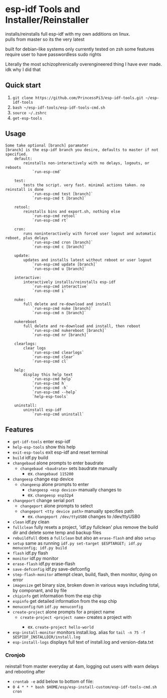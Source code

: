 # esp-idf Tools and Installer/Reinstaller
installs/reinstalls full esp-idf with my own additions on linux.  
pulls from master so its the very latest

built for debian-like systems
only currently tested on zsh
some features require user to have passwordless sudo rights  
  
Literally the most schizophrenically overengineered thing I have ever made. idk why I did that  

## Quick start
1. `git clone https://github.com/PrincessPi3/esp-idf-tools.git ~/esp-idf-tools`  
2. `bash ~/esp-idf-tools/esp-idf-tools-cmd.sh`  
3. `source ~/.zshrc`  
4. `get-esp-tools`  

## Usage
```
Some take optional [branch] paramater  
[branch] is the esp-idf branch you desire, defaults to master if not specified.
	default:
		reinstalls non-interactively with no delays, logouts, or reboots
			`run-esp-cmd`

	test:
		tests the script. very fast. minimal actions taken. no reinstall is done
			`run-esp-cmd test [branch]`
			`run-esp-cmd t [branch]`

	retool:
	    reinstalls bins and export.sh, nothing else
		    `run-esp-cmd retool`
			`run-esp-cmd rt`

	cron:
		runs noninteractively with forced user logout and automatic reboot, plus delays
		    `run-esp-cmd cron [branch]`
			`run-esp-cmd c [branch]`

	update:
		updates and installs latest without reboot or user logout
			`run-esp-cmd update [branch]`
			`run-esp-cmd u [branch]`

	interactive:
		interactively installs/reinstalls esp-idf
		    `run-esp-cmd interactive`
			`run-esp-cmd i`

	nuke:
		full delete and re-download and install
			`run-esp-cmd nuke [branch]`
			`run-esp-cmd n [branch]`
	
	nukereboot
		full delete and re-download and install, then reboot
			`run-esp-cmd nukereboot [branch]`
			`run-esp-cmd nr [branch]`

	clearlogs:
		clear logs
			`run-esp-cmd clearlogs`
			`run-esp-cmd clear`
			`run-esp-cmd cl`

	help:
        display this help text
            `run-esp-cmd help`
			`run-esp-cmd h`
			`run-esp-cmd -h`
			`run-esp-cmd --help`
			`help-esp-tools`

	uninstall:
		uninstall esp-idf
			`run-esp-cmd uninstall`
```

## Features
* `get-idf-tools` enter esp-idf
* `help-esp-tools` show this help
* `exit-esp-tools` exit esp-idf and reset terminal
* `build` idf.py build  
* `changebaud` alone prompts to enter baudrate
	* `changebaud <baudrate>` sets baudrate manually
		* ex. `changebaud 115200`
* `changeesp` change esp device
	* `changeesp` alone prompts to enter
		* `changeesp <esp device>` manually changes to <esp device>
		* ex. `changeesp esp32p4`
* `changeport` change serial port
	* `changeport` alone prompts to select
	* `changeport <tty device path>` manually specifies path
		* ex. `changeport /dev/ttyUSB0` changes to /dev/ttyUSB0
* `clean` idf.py clean  
* `fullclean` fully resets a project, 'idf.py fullclean' plus remove the build dir and delete some temp and backup files  
* `rebuildfull` does a `fullclean` but also an `erase-flash` and also `setup`  
* `setup` same as running `idf.py set-target $ESPTARGET; idf.py menuconfig; idf.py build`  
* `flash` idf.py flash  
* `monitor` idf.py monitor  
* `erase-flash` idf.py erase-flash  
* `save-defconfig` idf.py save-defconfig  
* `step-flash-monitor` attempt clean, build, flash, then monitor, dying on error  
* `imagesize` get binary size, broken down in various ways including total, by componant, and by file
* `chipinfo` get information from the esp chip
* `espinfo` get detailed information from the esp chip
* `menuconfig` run `idf.py menuconfig`
* `create-project` alone prompts for a project name
	* `create-project <project name>` creates a project with <project name>
		* ex. `create-project hello-world`
* `esp-install-monitor` monitors install.log. alias for `tail -n 75 -f $ESPIDF_INSTALLDIR/install.log`
* `esp-install-logs` displays full text of install.log and version-data.txt

### Cronjob

reinstall from master everyday at 4am, logging out users with warn delays and rebooting after
* `crontab -e`
add below to bottom of file:
* `0 4 * * * bash $HOME/esp/esp-install-custom/esp-idf-tools-cmd.sh cron`